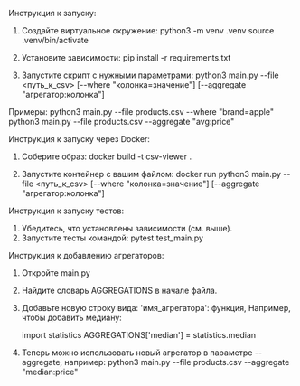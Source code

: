Инструкция к запуску:

1. Создайте виртуальное окружение:
   python3 -m venv .venv
   source .venv/bin/activate

2. Установите зависимости:
   pip install -r requirements.txt

3. Запустите скрипт с нужными параметрами:
   python3 main.py --file <путь_к_csv> [--where "колонка=значение"] [--aggregate "агрегатор:колонка"]

Примеры:
   python3 main.py --file products.csv --where "brand=apple"
   python3 main.py --file products.csv --aggregate "avg:price"

Инструкция к запуску через Docker:

1. Соберите образ:
   docker build -t csv-viewer .

2. Запустите контейнер с вашим файлом:
   docker run python3 main.py --file <путь_к_csv> [--where "колонка=значение"] [--aggregate "агрегатор:колонка"]

Инструкция к запуску тестов:

1. Убедитесь, что установлены зависимости (см. выше).
2. Запустите тесты командой:
   pytest test_main.py

Инструкция к добавлению агрегаторов:

1. Откройте main.py
2. Найдите словарь AGGREGATIONS в начале файла.
3. Добавьте новую строку вида:
   'имя_агрегатора': функция,
   Например, чтобы добавить медиану:

   import statistics
   AGGREGATIONS['median'] = statistics.median

4. Теперь можно использовать новый агрегатор в параметре --aggregate, например:
   python3 main.py --file products.csv --aggregate "median:price"
